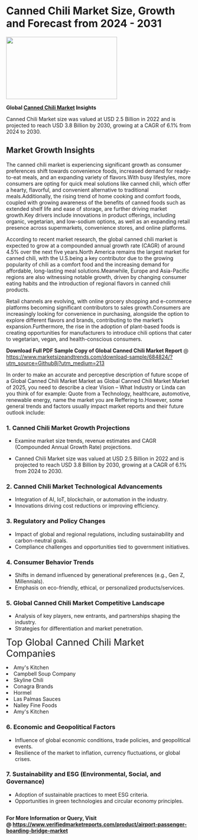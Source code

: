<H1>Canned Chili Market Size, Growth and Forecast from 2024 - 2031</H1><img class="aligncenter size-medium wp-image-584254" src="https://thirdeyenews.in/wp-content/uploads/2024/09/Global-Market-Research-300x168.jpeg" alt="" width="300" height="168" /><p><strong>Global&nbsp;<a href="https://www.marketsizeandtrends.com/download-sample/684824/?utm_source=Github8j?utm_medium=213">Canned Chili Market</a> Insights</strong></p><p>Canned Chili Market size was valued at USD 2.5 Billion in 2022 and is projected to reach USD 3.8 Billion by 2030, growing at a CAGR of 6.1% from 2024 to 2030.</p><p><h2>Market Growth Insights</h2> <p>The canned chili market is experiencing significant growth as consumer preferences shift towards convenience foods, increased demand for ready-to-eat meals, and an expanding variety of flavors.With busy lifestyles, more consumers are opting for quick meal solutions like canned chili, which offer a hearty, flavorful, and convenient alternative to traditional meals.Additionally, the rising trend of home cooking and comfort foods, coupled with growing awareness of the benefits of canned foods such as extended shelf life and ease of storage, are further driving market growth.Key drivers include innovations in product offerings, including organic, vegetarian, and low-sodium options, as well as an expanding retail presence across supermarkets, convenience stores, and online platforms.</p> <p>According to recent market research, the global canned chili market is expected to grow at a compounded annual growth rate (CAGR) of around 4.5% over the next five years.North America remains the largest market for canned chili, with the U.S.being a key contributor due to the growing popularity of chili as a comfort food and the increasing demand for affordable, long-lasting meal solutions.Meanwhile, Europe and Asia-Pacific regions are also witnessing notable growth, driven by changing consumer eating habits and the introduction of regional flavors in canned chili products.</p> <p>Retail channels are evolving, with online grocery shopping and e-commerce platforms becoming significant contributors to sales growth.Consumers are increasingly looking for convenience in purchasing, alongside the option to explore different flavors and brands, contributing to the market’s expansion.Furthermore, the rise in the adoption of plant-based foods is creating opportunities for manufacturers to introduce chili options that cater to vegetarian, vegan, and health-conscious consumers.</p> <p><span class=""><strong>Download Full PDF Sample Copy of Global Canned Chili Market Report</strong> @ <a href="https://www.marketsizeandtrends.com/download-sample/684824/?utm_source=Github8j?utm_medium=213" target="_blank">https://www.marketsizeandtrends.com/download-sample/684824/?utm_source=Github8j?utm_medium=213</a></span></p><p>In order to make an accurate and perceptive description of future scope of a Global&nbsp;Canned Chili Market Market as Global&nbsp;Canned Chili Market Market of 2025, you need to describe a clear Vision &ndash; What Industry or Linda can you think of for example: Quote from a Technology, healthcare, automotive, renewable energy, name the market you are Reffering to.However, some general trends and factors usually impact market reports and their future outlook include:</p><h3>1.&nbsp;<strong>Canned Chili Market Growth Projections</strong></h3><ul><li>Examine market size trends, revenue estimates and CAGR (Compounded Annual Growth Rate) projections.</li><li><p>Canned Chili Market size was valued at USD 2.5 Billion in 2022 and is projected to reach USD 3.8 Billion by 2030, growing at a CAGR of 6.1% from 2024 to 2030.</p></li></ul><h3>2.&nbsp;<strong>Canned Chili Market Technological Advancements</strong></h3><ul><li>Integration of AI, IoT, blockchain, or automation in the industry.</li><li>Innovations driving cost reductions or improving efficiency.</li></ul><h3>3.&nbsp;<strong>Regulatory and Policy Changes</strong></h3><ul><li>Impact of global and regional regulations, including sustainability and carbon-neutral goals.</li><li>Compliance challenges and opportunities tied to government initiatives.</li></ul><h3>4.&nbsp;<strong>Consumer Behavior Trends</strong></h3><ul><li>Shifts in demand influenced by generational preferences (e.g., Gen Z, Millennials).</li><li>Emphasis on eco-friendly, ethical, or personalized products/services.</li></ul><h3>5.&nbsp;<strong>Global Canned Chili Market Competitive Landscape</strong></h3><ul><li>Analysis of key players, new entrants, and partnerships shaping the industry.</li><li>Strategies for differentiation and market penetration.</li></ul><p data-pm-slice="1 1 []"><span style="color: inherit; font-family: inherit; font-size: 25px;">Top Global Canned Chili Market Companies</span></p><div class="" data-test-id=""><p><li>Amy's Kitchen</li><li> Campbell Soup Company</li><li> Skyline Chili</li><li> Conagra Brands</li><li> Hormel</li><li> Las Palmas Sauces</li><li> Nalley Fine Foods</li><li> Amy's Kitchen</li></p></div><h3>6.&nbsp;<strong>Economic and Geopolitical Factors</strong></h3><ul><li>Influence of global economic conditions, trade policies, and geopolitical events.</li><li>Resilience of the market to inflation, currency fluctuations, or global crises.</li></ul><h3>7.&nbsp;<strong>Sustainability and ESG (Environmental, Social, and Governance)</strong></h3><ul><li>Adoption of sustainable practices to meet ESG criteria.</li><li>Opportunities in green technologies and circular economy principles.</li></ul><h2><strong style="font-size: 14px;">For More Information or Query, Visit @&nbsp;</strong><a style="background-color: #ffffff; font-size: 14px;" href="https://www.marketsizeandtrends.com/report/canned-chili-market/" target="_blank">https://www.verifiedmarketreports.com/product/airport-passenger-boarding-bridge-market</a></h2>